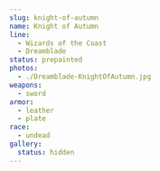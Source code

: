 ```yaml
---
slug: knight-of-autumn
name: Knight of Autumn
line:
  - Wizards of the Coast
  - Dreamblade
status: prepainted
photos:
  - ./Dreamblade-KnightOfAutumn.jpg
weapons:
  - sword
armor:
  - leather
  - plate
race:
  - undead
gallery:
  status: hidden
---
```

